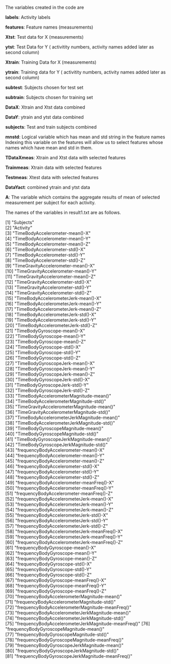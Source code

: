 The variables created in the code are

**labels**: Activity labels

**features**: Feature names (measurements)

**Xtst**: Test data for X (measurements)

**ytst**: Test Data for Y ( activitity numbers, activity names added later as second column)

**Xtrain**: Training Data for X (measurements)

**ytrain**: Training data for Y ( activitity numbers, activity names added later as second column)

**subtest**: Subjects chosen for test set

**subtrain**: Subjects chosen for training set

**DataX**: Xtrain and Xtst data combined

**DataY**: ytrain and ytst data combined

**subjects**: Test and train subjects combined

**mnstd**: Logical variable which has mean and std string in the feature names
Indexing this variable on the features will allow us to select features whose names which have mean and std in them.

**TDataXmeas**: Xtrain and Xtst data with selected features

**Trainmeas**: Xtrain data with selected features

**Testmeas**: Xtest data with selected features

**DataYact**: combined ytrain and ytst data

**A**: The variable which contains the aggregate results of mean of selected measurement per subject for each activity. 


The  names of the variables in result1.txt are as follows. 

 [1] "Subjects"                                          
 [2] "Activity"                                          
 [3] "TimeBodyAccelerometer-mean()-X"                    
 [4] "TimeBodyAccelerometer-mean()-Y"                    
 [5] "TimeBodyAccelerometer-mean()-Z"                    
 [6] "TimeBodyAccelerometer-std()-X"                     
 [7] "TimeBodyAccelerometer-std()-Y"                     
 [8] "TimeBodyAccelerometer-std()-Z"                     
 [9] "TimeGravityAccelerometer-mean()-X"                 
[10] "TimeGravityAccelerometer-mean()-Y"                 
[11] "TimeGravityAccelerometer-mean()-Z"                 
[12] "TimeGravityAccelerometer-std()-X"                  
[13] "TimeGravityAccelerometer-std()-Y"                  
[14] "TimeGravityAccelerometer-std()-Z"                  
[15] "TimeBodyAccelerometerJerk-mean()-X"                
[16] "TimeBodyAccelerometerJerk-mean()-Y"                
[17] "TimeBodyAccelerometerJerk-mean()-Z"                
[18] "TimeBodyAccelerometerJerk-std()-X"                 
[19] "TimeBodyAccelerometerJerk-std()-Y"                 
[20] "TimeBodyAccelerometerJerk-std()-Z"                 
[21] "TimeBodyGyroscope-mean()-X"                        
[22] "TimeBodyGyroscope-mean()-Y"                        
[23] "TimeBodyGyroscope-mean()-Z"                        
[24] "TimeBodyGyroscope-std()-X"                         
[25] "TimeBodyGyroscope-std()-Y"                         
[26] "TimeBodyGyroscope-std()-Z"                         
[27] "TimeBodyGyroscopeJerk-mean()-X"                    
[28] "TimeBodyGyroscopeJerk-mean()-Y"                    
[29] "TimeBodyGyroscopeJerk-mean()-Z"                    
[30] "TimeBodyGyroscopeJerk-std()-X"                     
[31] "TimeBodyGyroscopeJerk-std()-Y"                     
[32] "TimeBodyGyroscopeJerk-std()-Z"                     
[33] "TimeBodyAccelerometerMagnitude-mean()"             
[34] "TimeBodyAccelerometerMagnitude-std()"              
[35] "TimeGravityAccelerometerMagnitude-mean()"          
[36] "TimeGravityAccelerometerMagnitude-std()"           
[37] "TimeBodyAccelerometerJerkMagnitude-mean()"         
[38] "TimeBodyAccelerometerJerkMagnitude-std()"          
[39] "TimeBodyGyroscopeMagnitude-mean()"                 
[40] "TimeBodyGyroscopeMagnitude-std()"                  
[41] "TimeBodyGyroscopeJerkMagnitude-mean()"             
[42] "TimeBodyGyroscopeJerkMagnitude-std()"              
[43] "frequencyBodyAccelerometer-mean()-X"               
[44] "frequencyBodyAccelerometer-mean()-Y"               
[45] "frequencyBodyAccelerometer-mean()-Z"               
[46] "frequencyBodyAccelerometer-std()-X"                
[47] "frequencyBodyAccelerometer-std()-Y"                
[48] "frequencyBodyAccelerometer-std()-Z"                
[49] "frequencyBodyAccelerometer-meanFreq()-X"           
[50] "frequencyBodyAccelerometer-meanFreq()-Y"           
[51] "frequencyBodyAccelerometer-meanFreq()-Z"           
[52] "frequencyBodyAccelerometerJerk-mean()-X"           
[53] "frequencyBodyAccelerometerJerk-mean()-Y"           
[54] "frequencyBodyAccelerometerJerk-mean()-Z"           
[55] "frequencyBodyAccelerometerJerk-std()-X"            
[56] "frequencyBodyAccelerometerJerk-std()-Y"            
[57] "frequencyBodyAccelerometerJerk-std()-Z"            
[58] "frequencyBodyAccelerometerJerk-meanFreq()-X"       
[59] "frequencyBodyAccelerometerJerk-meanFreq()-Y"       
[60] "frequencyBodyAccelerometerJerk-meanFreq()-Z"       
[61] "frequencyBodyGyroscope-mean()-X"                   
[62] "frequencyBodyGyroscope-mean()-Y"                   
[63] "frequencyBodyGyroscope-mean()-Z"                   
[64] "frequencyBodyGyroscope-std()-X"                    
[65] "frequencyBodyGyroscope-std()-Y"                    
[66] "frequencyBodyGyroscope-std()-Z"                    
[67] "frequencyBodyGyroscope-meanFreq()-X"               
[68] "frequencyBodyGyroscope-meanFreq()-Y"               
[69] "frequencyBodyGyroscope-meanFreq()-Z"               
[70] "frequencyBodyAccelerometerMagnitude-mean()"        
[71] "frequencyBodyAccelerometerMagnitude-std()"         
[72] "frequencyBodyAccelerometerMagnitude-meanFreq()"    
[73] "frequencyBodyAccelerometerJerkMagnitude-mean()"    
[74] "frequencyBodyAccelerometerJerkMagnitude-std()"     
[75] "frequencyBodyAccelerometerJerkMagnitude-meanFreq()"
[76] "frequencyBodyGyroscopeMagnitude-mean()"            
[77] "frequencyBodyGyroscopeMagnitude-std()"             
[78] "frequencyBodyGyroscopeMagnitude-meanFreq()"        
[79] "frequencyBodyGyroscopeJerkMagnitude-mean()"        
[80] "frequencyBodyGyroscopeJerkMagnitude-std()"         
[81] "frequencyBodyGyroscopeJerkMagnitude-meanFreq()"  
